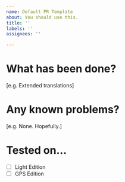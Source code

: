 ```yaml
---
name: Default PR Template
about: You should use this.
title: ''
labels: ''
assignees: ''

---
```


<!-- Make sure to PR only ONE THING at a time, e.g. a PR for language files should not fix any other bugs. This will drastically influence the speed of the team reviewing your request. -->

# What has been done?
[e.g. Extended translations]

# Any known problems?
[e.g. None. Hopefully.]

# Tested on...
- [ ] Light Edition
- [ ] GPS Edition